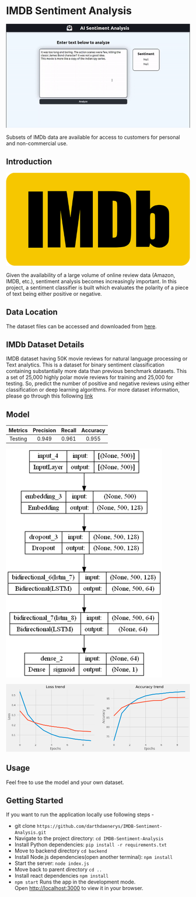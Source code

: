 # IMDB Sentiment Analysis

![alt text](images/demo.gif)

Subsets of IMDb data are available for access to customers for personal and non-commercial use.

## Introduction

![logo](images/IMDB_Logo.png)

Given the availability of a large volume of online review data (Amazon, IMDB, etc.), sentiment analysis becomes increasingly important. In this project, a sentiment classifier is built which evaluates the polarity of a piece of text being either positive or negative.

## Data Location

The dataset files can be accessed and downloaded from [here](https://www.kaggle.com/datasets/lakshmi25npathi/imdb-dataset-of-50k-movie-reviews/download).

## IMDb Dataset Details

IMDB dataset having 50K movie reviews for natural language processing or Text analytics.
This is a dataset for binary sentiment classification containing substantially more data than previous benchmark datasets. This a set of 25,000 highly polar movie reviews for training and 25,000 for testing. So, predict the number of positive and negative reviews using either classification or deep learning algorithms.
For more dataset information, please go through this following [link](http://ai.stanford.edu/~amaas/data/sentiment/)

## Model

|Metrics| Precision | Recall | Accuracy |
|:-:|:-:|:-:|:-:|
|Testing|0.949|0.961|0.955|

![Alt text](images/model.png)

![Alt text](images/loss.png)

## Usage

Feel free to use the model and your own dataset.


## Getting Started

If you want to run the application locally use following steps -

- git clone `https://github.com/darthdaenerys/IMDB-Sentiment-Analysis.git`
- Navigate to the project directory: `cd IMDB-Sentiment-Analysis`
- Install Python dependencies: `pip install -r requirements.txt`
- Move to backend directory `cd backend`
- Install Node.js dependencies(open another terminal): `npm install`
- Start the server: `node index.js`
- Move back to parent directory `cd ..`
- Install react dependencies `npm install`
- `npm start` Runs the app in the development mode.\
Open [http://localhost:3000](http://localhost:3000) to view it in your browser.
